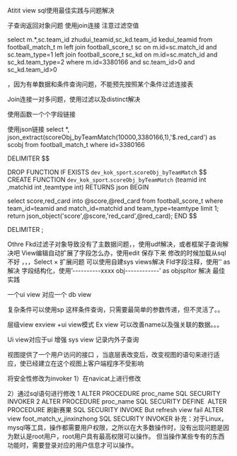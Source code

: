 Atitit view sql使用最佳实践与问题解决


子查询返回对象问题
使用join连接  注意过滤空值

 select m.*,sc.team_id zhudui_teamid,sc_kd.team_id kedui_teamid from football_match_t m
 left join football_score_t  sc on m.id=sc.match_id and sc.team_type=1
 left join football_score_t  sc_kd on m.id=sc.match_id and sc_kd.team_type=2
where m.id=3380166 and sc.team_id>0 and sc_kd.team_id>0

，因为有单数据和条件查询问题，不能预先按照某个条件过滤连接表

Join连接一对多问题，使用过滤以及distinct解决


使用函数一个个字段链接

使用json链接
select *, json_extract(scoreObj_byTeamMatch(10000,3380166,1),'$.red_card') as scobj from football_match_t where id=3380166

DELIMITER $$

DROP FUNCTION IF EXISTS `dev_kok_sport`.`scoreObj_byTeamMatch` $$
CREATE FUNCTION `dev_kok_sport`.`scoreObj_byTeamMatch` (teamid int ,matchid int ,teamtype int) RETURNS json
BEGIN

select score,red_card into @score,@red_card from football_score_t where team_id=teamid and match_id=matchid and team_type=teamtype limit 1;
return json_object('score',@score,'red_card',@red_card);
END $$

DELIMITER ;

Othre
Fkd过滤子对象导致没有了主数据问题，，使用udf解决，或者框架子查询解决吧
View编辑自动扩展了字段怎么办，使用edit 保存下来
修改的时候加载从sql
 不好 ，，，Select × 扩展问题  可以使用自建sys views解决
Fld字段注释，使用’’ as 解决
字段结构化，使用’----------xxxx obj------------’ as  objspltor  解决
最佳实践

一个ui view 对应一个 db view

复杂条件可以使用sp
这样条件查询，只需要最简单的参数传递，但不灵活了。。

层级view exview  +ui view模式
Ex view 可以改善name以及强关联的数据。。。

Ui view对应于ui
增强 sys view 记录内外子查询

视图提供了一个用户访问的接口
，当底层表改变后，改变视图的语句来进行适应，使已经建立在这个视图上客户端程序不受影响

将安全性修改为invoker
1）在navicat上进行修改

2）通过sql语句进行修改
1 ALTER PROCEDURE proc_name SQL SECURITY INVOKER 2 ALTER PROCEDURE proc_name SQL SECURITY DEFINE
 ALTER PROCEDURE 刷新赛果 SQL SECURITY INVOKE
But refresh view fail
ALTER view foot_match_v_jinxinzhong SQL SECURITY INVOKER
补充：对于Linux，mysql等工具，操作都需要用户权限，之所以在大多数操作时，没有出现问题是因为默认是root用户，root用户具有最高权限可以操作。
但当操作某些专有的东西功能时，需要登录对应的用户信息才可以操作。
 


